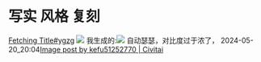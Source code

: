 
# 写实 风格 复刻
[Fetching Title#ygzg](https://civitai.com/images/1733579)
![](https://image.civitai.com/xG1nkqKTMzGDvpLrqFT7WA/a768b16f-41b0-4eb7-89f0-5f6dbdfb0687/original=true/00010-2503085764.jpeg)
我生成的:![](https://image.civitai.com/xG1nkqKTMzGDvpLrqFT7WA/0783e6f1-0353-417a-96d5-c1f72756289d/original=true/ef647bf8ac5d64bd67b7db82179b43aa127be085cd99f73250c5ca74349101be.jpeg)
自动瑟瑟，对比度过于浓了，
2024-05-20_20:04[Image post by kefu51252770 | Civitai](https://civitai.com/posts/2883861)